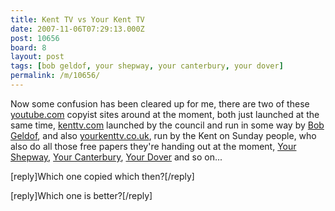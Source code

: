```yaml
---
title: Kent TV vs Your Kent TV
date: 2007-11-06T07:29:13.000Z
post: 10656
board: 8
layout: post
tags: [bob geldof, your shepway, your canterbury, your dover]
permalink: /m/10656/
---
```

Now some confusion has been cleared up for me, there are two of these <a href="http://www.youtube.com">youtube.com</a> copyist sites around at the moment, both just launched at the same time, <a href="http://www.kenttv.com">kenttv.com</a> launched by the council and run in some way by <a href="/wiki/bob+geldof">Bob Geldof</a>, and also <a href="http://www.yourkenttv.co.uk">yourkenttv.co.uk</a>, run by the Kent on Sunday people, who also do all those free papers they're handing out at the moment, <a href="/wiki/your+shepway">Your Shepway</a>, <a href="/wiki/your+canterbury">Your Canterbury</a>, <a href="/wiki/your+dover">Your Dover</a> and so on... 

[reply]Which one copied which then?[/reply]

[reply]Which one is better?[/reply]
